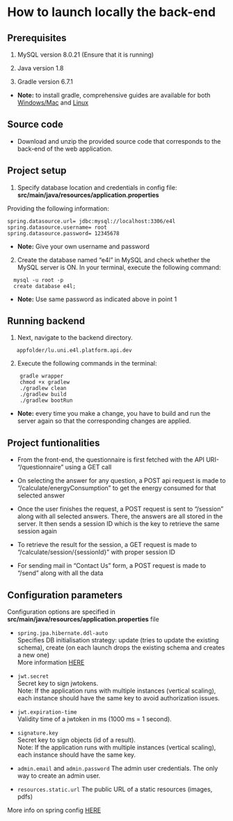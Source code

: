 # How to launch locally the back-end


## Prerequisites

1. MySQL version 8.0.21 (Ensure that it is running)

2. Java version 1.8

3. Gradle version 6.7.1

- **Note:**  to install gradle, comprehensive guides are available for both [Windows/Mac](https://docs.gradle.org/current/userguide/installation.html#linux_installation) and [Linux](https://linuxhint.com/installing_gradle_ubuntu/)
   


## Source code
- Download and unzip the provided source code that corresponds to the back-end of the web application.



## Project setup

1. Specify database location and credentials in config file:
 **src/main/java/resources/application.properties**
 
Providing the following information: 

  ```
  spring.datasource.url= jdbc:mysql://localhost:3306/e4l
  spring.datasource.username= root
  spring.datasource.password= 12345678 
  ```
-  **Note:** Give your own username and password
  
2. Create the database named “e4l” in MySQL and check whether the MySQL server is ON. In your terminal, execute the following command:

```
  mysql -u root -p
  create database e4l;
```

- **Note:** Use same password as indicated above in point 1

##  Running backend

1. Next, navigate to the backend directory.

```
   appfolder/lu.uni.e4l.platform.api.dev
```

2. Execute the following commands in the terminal:

```
    gradle wrapper
    chmod +x gradlew
    ./gradlew clean
    ./gradlew build
    ./gradlew bootRun
```

- **Note:**  every time you make a change, you have to build and run the server again so that the corresponding changes are applied.
  

## Project funtionalities

- From the front-end, the questionnaire is first fetched with the API URI- “/questionnaire” using a GET call

- On selecting the answer for any question, a POST api request is made to “/calculate/energyConsumption” to get the energy consumed for that selected answer

- Once the user finishes the request, a POST request is sent to “/session” along with all selected answers. There, the answers are all stored in the server. It then sends a session ID which is the key to retrieve the same session again

- To retrieve the result for the session, a GET request is made to “/calculate/session/{sessionId}” with proper session ID

- For sending mail in “Contact Us” form, a POST request is made to “/send” along with all the data

## Configuration parameters
Configuration options are specified in **src/main/java/resources/application.properties** file  

- `spring.jpa.hibernate.ddl-auto`  
Specifies DB initialisation strategy: update (tries to update the existing schema), create (on each launch drops the existing schema and creates a new one)  
More information [HERE](https://docs.spring.io/spring-boot/docs/current/reference/html/howto-database-initialization.html)

- `jwt.secret`  
Secret key to sign jwtokens.  
Note: If the application runs with multiple instances (vertical scaling), each instance should have the same key to avoid authorization issues.  

- `jwt.expiration-time`  
Validity time of a jwtoken in ms (1000 ms = 1 second).

- `signature.key`  
Secret key to sign objects (id of a result).  
Note: If the application runs with multiple instances (vertical scaling), each instance should have the same key.  

- `admin.email` and `admin.password`
The admin user credentials. The only way to create an admin user.  

- `resources.static.url`
The public URL of a static resources (images, pdfs)  

More info on spring config [HERE](https://docs.spring.io/spring-boot/docs/current/reference/html/howto-properties-and-configuration.html)

